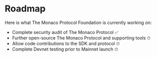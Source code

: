 # Roadmap

Here is what The Monaco Protocol Foundation is currently working on:

- Complete security audit of The Monaco Protocol ✅
- Further open-source The Monaco Protocol and supporting tools ⏱
- Allow code contributions to the SDK and protocol ⏱
- Complete Devnet testing prior to Mainnet launch ⏱
